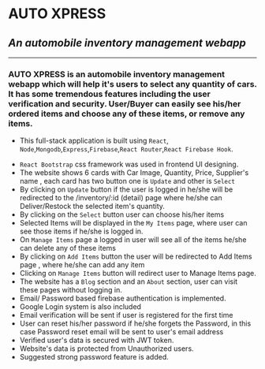 # **AUTO XPRESS**

## _An automobile inventory management webapp_

---

### AUTO XPRESS is an automobile inventory management webapp which will help it's users to select any quantity of cars. It has some tremendous features including the user verification and security. User/Buyer can easily see his/her ordered items and choose any of these items, or remove any items.

- This full-stack application is built using `React`, `Node`,`Mongodb`,`Express`,`Firebase`,`React Router`,`React Firebase Hook`.

* `React Bootstrap` css framework was used in frontend UI designing.
* The website shows 6 cards with Car Image, Quantity, Price, Supplier's name , each card has two button one is `Update` and other is `Select`
* By clicking on `Update` button if the user is logged in he/she will be redirected to the /inventory/:id (detail) page where he/she can Deliver/Restock the selected item's quantity.
* By clicking on the `Select` button user can choose his/her items
* Selected Items will be displayed in the `My Items` page, where user can see those items if he/she is logged in.
* On `Manage Items` page a logged in user will see all of the items he/she can delete any of these items
* By clicking on `Add Items` button the user will be redirected to Add Items page , where he/she can add any item
* Clicking on `Manage Items` button will redirect user to Manage Items page.
* The website has a `Blog` section and an `About` section, user can visit these pages without logging in.
* Email/ Password based firebase authentication is implemented.
* Google Login system is also included
* Email verification will be sent if user is registered for the first time
* User can reset his/her password if he/she forgets the Password, in this case Password reset email will be sent to user's email address
* Verified user's data is secured with JWT token.
* Website's data is protected from Unauthorized users.
* Suggested strong password feature is added.
